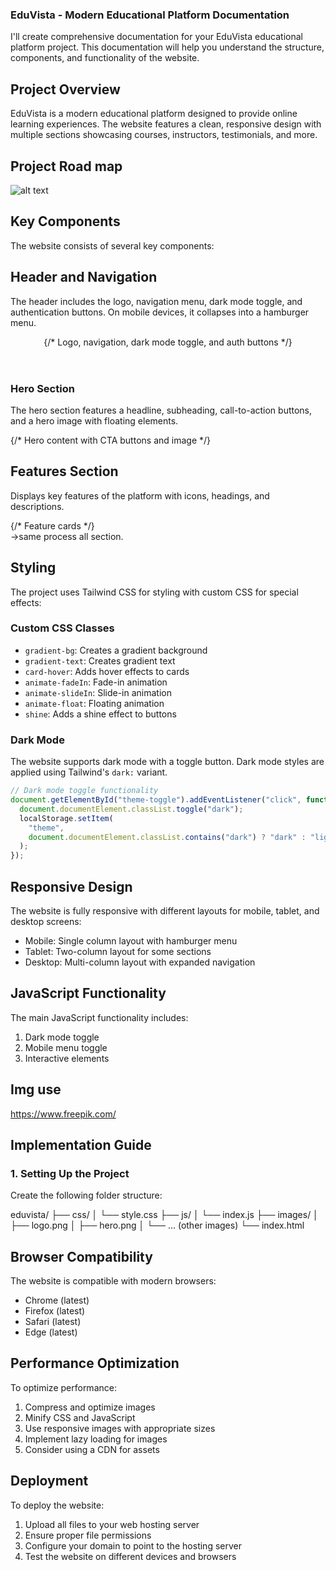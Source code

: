 ### EduVista - Modern Educational Platform Documentation

I'll create comprehensive documentation for your EduVista educational platform project. This documentation will help you understand the structure, components, and functionality of the website.

## Project Overview

EduVista is a modern educational platform designed to provide online learning experiences. The website features a clean, responsive design with multiple sections showcasing courses, instructors, testimonials, and more.

## Project Road map

![alt text](../images/project-road-map.png)

## Key Components

The website consists of several key components:

## Header and Navigation

The header includes the logo, navigation menu, dark mode toggle, and authentication buttons. On mobile devices, it collapses into a hamburger menu.

<header className="py-4 px-4 md:px-8 lg:px-16 shadow-sm dark:border-b border-gray-700 sticky top-0 bg-white/90 dark:bg-dark/90 backdrop-blur-sm z-50 transition-colors duration-300">
  {/* Logo, navigation, dark mode toggle, and auth buttons */}
</header>

### Hero Section

The hero section features a headline, subheading, call-to-action buttons, and a hero image with floating elements.

<section className="py-16 md:py-24 px-4 md:px-8 lg:px-16 bg-secondary dark:bg-dark relative overflow-hidden">
  {/* Hero content with CTA buttons and image */}
</section>

## Features Section

Displays key features of the platform with icons, headings, and descriptions.

<section className="py-20 px-4 md:px-8 lg:px-16">
  <div className="container mx-auto">
    <div className="grid grid-cols-1 md:grid-cols-3 gap-8">
      {/* Feature cards */}
    </div>
  </div>
</section>
->same process all section.

## Styling

The project uses Tailwind CSS for styling with custom CSS for special effects:

### Custom CSS Classes

- `gradient-bg`: Creates a gradient background
- `gradient-text`: Creates gradient text
- `card-hover`: Adds hover effects to cards
- `animate-fadeIn`: Fade-in animation
- `animate-slideIn`: Slide-in animation
- `animate-float`: Floating animation
- `shine`: Adds a shine effect to buttons

### Dark Mode

The website supports dark mode with a toggle button. Dark mode styles are applied using Tailwind's `dark:` variant.

```javascript
// Dark mode toggle functionality
document.getElementById("theme-toggle").addEventListener("click", function () {
  document.documentElement.classList.toggle("dark");
  localStorage.setItem(
    "theme",
    document.documentElement.classList.contains("dark") ? "dark" : "light"
  );
});
```

## Responsive Design

The website is fully responsive with different layouts for mobile, tablet, and desktop screens:

- Mobile: Single column layout with hamburger menu
- Tablet: Two-column layout for some sections
- Desktop: Multi-column layout with expanded navigation

## JavaScript Functionality

The main JavaScript functionality includes:

1. Dark mode toggle
2. Mobile menu toggle
3. Interactive elements

## Img use

https://www.freepik.com/

## Implementation Guide

### 1. Setting Up the Project

Create the following folder structure:

eduvista/
├── css/
│ └── style.css
├── js/
│ └── index.js
├── images/
│ ├── logo.png
│ ├── hero.png
│ └── ... (other images)
└── index.html

## Browser Compatibility

The website is compatible with modern browsers:

- Chrome (latest)
- Firefox (latest)
- Safari (latest)
- Edge (latest)

## Performance Optimization

To optimize performance:

1. Compress and optimize images
2. Minify CSS and JavaScript
3. Use responsive images with appropriate sizes
4. Implement lazy loading for images
5. Consider using a CDN for assets

## Deployment

To deploy the website:

1. Upload all files to your web hosting server
2. Ensure proper file permissions
3. Configure your domain to point to the hosting server
4. Test the website on different devices and browsers
